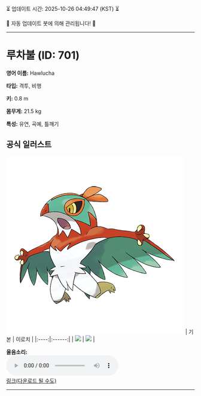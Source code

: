
⏳ 업데이트 시간: 2025-10-26 04:49:47 (KST) ⏳

🤖 자동 업데이트 봇에 의해 관리됩니다! 🤖

---

# 루차불 (ID: 701)
**영어 이름:** Hawlucha

**타입:** 격투, 비행

**키:** 0.8 m

**몸무게:** 21.5 kg

**특성:** 유연, 곡예, 틀깨기

## 공식 일러스트
![](https://raw.githubusercontent.com/PokeAPI/sprites/master/sprites/pokemon/other/official-artwork/701.png)
| 기본 | 이로치 |
|:----:|:------:|
| <img src="http://play.pokemonshowdown.com/sprites/ani/hawlucha.gif" width="200"> | <img src="http://play.pokemonshowdown.com/sprites/ani-shiny/hawlucha.gif" width="200"> |

**울음소리:**<br><audio controls src="https://raw.githubusercontent.com/PokeAPI/cries/main/cries/pokemon/latest/701.ogg"></audio><br> [링크(다운로드 될 수도)](https://raw.githubusercontent.com/PokeAPI/cries/main/cries/pokemon/latest/701.ogg)


---
